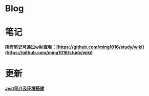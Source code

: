 # Blog
# 笔记
#### 所有笔记可通过wiki查看：[https://github.com/ming1016/study/wiki](https://github.com/ming1016/study/wiki)
# 更新
#### [Jest简介及环境搭建](https://github.com/xizijian/Blog/wiki/Jest%E5%AD%A6%E4%B9%A0%E4%B9%8B%E8%B7%AF)
